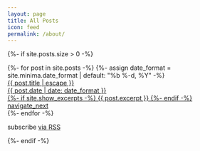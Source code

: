 ```yaml
---
layout: page
title: All Posts
icon: feed
permalink: /about/
---
```


{%- if site.posts.size > 0 -%}
  <div class='list'>
    {%- for post in site.posts -%}
    {%- assign date_format = site.minima.date_format | default: "%b %-d, %Y" -%}
    <a href="{{ post.url | relative_url }}" class='list-item'>
      <div class='list-item__content'>
        <div class='list-item-title'>{{ post.title | escape }}</div>
        <div class='list-item-subtitle'>{{ post.date | date: date_format }}</div>
      </div>
      {%- if site.show_excerpts -%}
      {{ post.excerpt }}
      {%- endif -%}
      <div class='btn-secondary btn--icon btn--small'>
        <span class='material-symbols-outlined'>navigate_next</span>
      </div>
    </a>
    {%- endfor -%}
  </div>

  <p class="rss-subscribe">subscribe <a href="{{ " /feed.xml" | relative_url }}">via RSS</a></p>
{%- endif -%}
